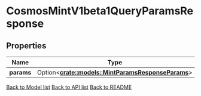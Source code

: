 # CosmosMintV1beta1QueryParamsResponse

## Properties

| Name       | Type                                                                                     | Description | Notes      |
| ---------- | ---------------------------------------------------------------------------------------- | ----------- | ---------- |
| **params** | Option<[**crate::models::MintParamsResponseParams**](MintParams_response_params.md)> |             | [optional] |

[Back to Model list](../README.md#documentation-for-models) [Back to API list](../README.md#documentation-for-api-endpoints) [Back to README](../README.md)
